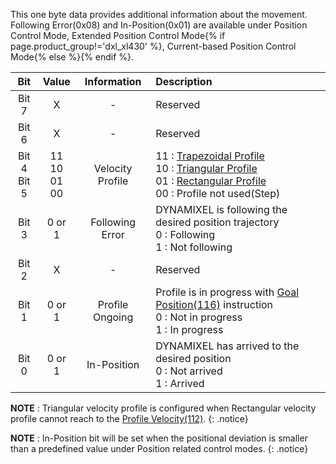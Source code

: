 This one byte data provides additional information about the movement.  
Following Error(0x08) and In-Position(0x01) are available under Position Control Mode, Extended Position Control Mode{% if page.product_group!='dxl_xl430' %}, Current-based Position Control Mode{% else %}{% endif %}.

|      Bit       |        Value         |   Information    | Description                                                                                                                |
|:--------------:|:--------------------:|:----------------:|:---------------------------------------------------------------------------------------------------------------------------|
|     Bit 7      |          X           |        -         | Reserved                                                                                                                   |
|     Bit 6      |          X           |        -         | Reserved                                                                                                                   |
| Bit 4<br>Bit 5 | 11<br>10<br>01<br>00 | Velocity Profile | 11 : [Trapezoidal Profile]<br />10 : [Triangular Profile]<br />01 : [Rectangular Profile]<br />00 : Profile not used(Step) |
|     Bit 3      |        0 or 1        | Following Error  | DYNAMIXEL is following the desired position trajectory<br>0 : Following<br>1 : Not following                               |
|     Bit 2      |          X           |        -         | Reserved                                                                                                                   |
|     Bit 1      |        0 or 1        | Profile Ongoing  | Profile is in progress with [Goal Position(116)](#goal-position116) instruction<br>0 : Not in progress<br>1 : In progress  |
|     Bit 0      |        0 or 1        |   In-Position    | DYNAMIXEL has arrived to the desired position<br>0 : Not arrived<br>1 : Arrived                                            |

**NOTE** : Triangular velocity profile is configured when Rectangular velocity profile cannot reach to the [Profile Velocity(112)](#profile-verlocity112).
{: .notice}

**NOTE** : In-Position bit will be set when the positional deviation is smaller than a predefined value under Position related control modes.
{: .notice}

[Trapezoidal Profile]: #profile-velocity112
[Triangular Profile]: #profile-velocity112
[Rectangular Profile]: #profile-velocity112
